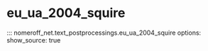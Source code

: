# eu_ua_2004_squire
::: nomeroff_net.text_postprocessings.eu_ua_2004_squire
        options:
            show_source: true